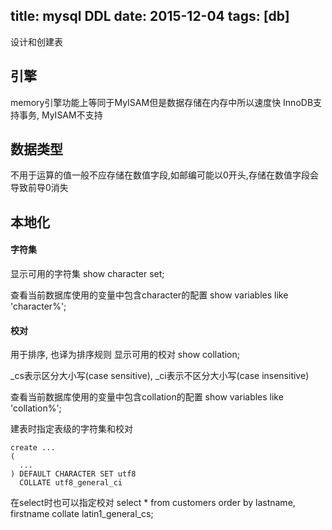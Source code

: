 ﻿title: mysql DDL
date: 2015-12-04
tags: [db]
---

设计和创建表

<!--more-->
## 引擎
memory引擎功能上等同于MyISAM但是数据存储在内存中所以速度快
InnoDB支持事务, MyISAM不支持

## 数据类型
不用于运算的值一般不应存储在数值字段,如邮编可能以0开头,存储在数值字段会导致前导0消失

## 本地化
#### 字符集
显示可用的字符集
show character set;

查看当前数据库使用的变量中包含character的配置
show variables like 'character%';

#### 校对
用于排序, 也译为排序规则
显示可用的校对
show collation;

_cs表示区分大小写(case sensitive), 
_ci表示不区分大小写(case insensitive)

查看当前数据库使用的变量中包含collation的配置
show variables like 'collation%';

建表时指定表级的字符集和校对
```
create ...
(
  ...
) DEFAULT CHARACTER SET utf8 
  COLLATE utf8_general_ci 
```
  
在select时也可以指定校对
select * from customers order by lastname, firstname collate latin1_general_cs;


